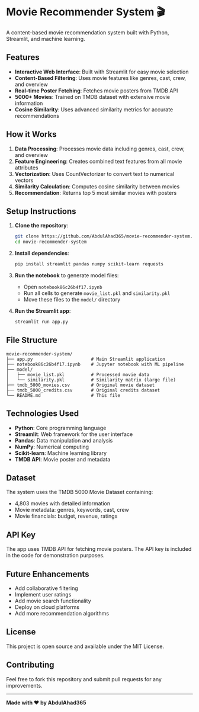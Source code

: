 # Movie Recommender System 🎬

A content-based movie recommendation system built with Python, Streamlit, and machine learning.

## Features

- **Interactive Web Interface**: Built with Streamlit for easy movie selection
- **Content-Based Filtering**: Uses movie features like genres, cast, crew, and overview
- **Real-time Poster Fetching**: Fetches movie posters from TMDB API
- **5000+ Movies**: Trained on TMDB dataset with extensive movie information
- **Cosine Similarity**: Uses advanced similarity metrics for accurate recommendations

## How it Works

1. **Data Processing**: Processes movie data including genres, cast, crew, and overview
2. **Feature Engineering**: Creates combined text features from all movie attributes
3. **Vectorization**: Uses CountVectorizer to convert text to numerical vectors
4. **Similarity Calculation**: Computes cosine similarity between movies
5. **Recommendation**: Returns top 5 most similar movies with posters

## Setup Instructions

1. **Clone the repository**:
   ```bash
   git clone https://github.com/AbdulAhad365/movie-recommender-system.git
   cd movie-recommender-system
   ```

2. **Install dependencies**:
   ```bash
   pip install streamlit pandas numpy scikit-learn requests
   ```

3. **Run the notebook** to generate model files:
   - Open `notebook86c26b4f17.ipynb`
   - Run all cells to generate `movie_list.pkl` and `similarity.pkl`
   - Move these files to the `model/` directory

4. **Run the Streamlit app**:
   ```bash
   streamlit run app.py
   ```

## File Structure

```
movie-recommender-system/
├── app.py                      # Main Streamlit application
├── notebook86c26b4f17.ipynb    # Jupyter notebook with ML pipeline
├── model/
│   ├── movie_list.pkl          # Processed movie data
│   └── similarity.pkl          # Similarity matrix (large file)
├── tmdb_5000_movies.csv        # Original movie dataset
├── tmdb_5000_credits.csv       # Original credits dataset
└── README.md                   # This file
```

## Technologies Used

- **Python**: Core programming language
- **Streamlit**: Web framework for the user interface
- **Pandas**: Data manipulation and analysis
- **NumPy**: Numerical computing
- **Scikit-learn**: Machine learning library
- **TMDB API**: Movie poster and metadata

## Dataset

The system uses the TMDB 5000 Movie Dataset containing:
- 4,803 movies with detailed information
- Movie metadata: genres, keywords, cast, crew
- Movie financials: budget, revenue, ratings

## API Key

The app uses TMDB API for fetching movie posters. The API key is included in the code for demonstration purposes.

## Future Enhancements

- Add collaborative filtering
- Implement user ratings
- Add movie search functionality
- Deploy on cloud platforms
- Add more recommendation algorithms

## License

This project is open source and available under the MIT License.

## Contributing

Feel free to fork this repository and submit pull requests for any improvements.

---

**Made with ❤️ by AbdulAhad365**
